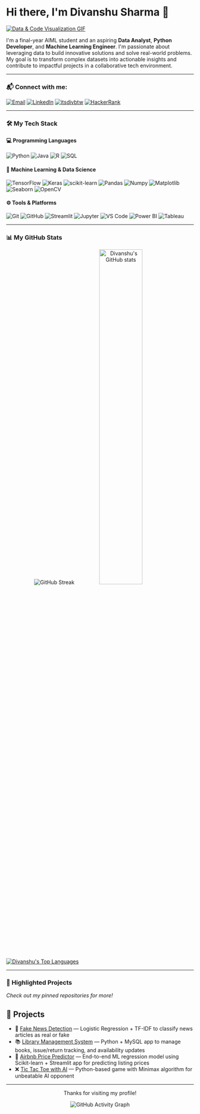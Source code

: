 
# Hi there, I'm Divanshu Sharma 👋

<a href="https://github.com/Divansh06">
  <img align="center" src="https://media.giphy.com/media/qgQUggAC3Pfv687qPC/giphy.gif" alt="Data & Code Visualization GIF" />
</a>

<br/>

I'm a final-year AIML student and an aspiring **Data Analyst**, **Python Developer**, and **Machine Learning Engineer**. I'm passionate about leveraging data to build innovative solutions and solve real-world problems. My goal is to transform complex datasets into actionable insights and contribute to impactful projects in a collaborative tech environment.

---

### 📬 Connect with me:
<p align="left">
  <a href="mailto:Divansh272@gmail.com" target="_blank"><img alt="Email" src="https://img.shields.io/badge/Gmail-D14836?style=for-the-badge&logo=gmail&logoColor=white" /></a>
  <a href="https://www.linkedin.com/in/divanshu-sharma-4b96751bb/" target="_blank"><img alt="LinkedIn" src="https://img.shields.io/badge/LinkedIn-0077B5?style=for-the-badge&logo=linkedin&logoColor=white" /></a>
   <a href="https://www.instagram.com/itsdivbtw/?next=%2F" target="_blank"><img alt="itsdivbtw" src="https://img.shields.io/badge/itsdivbtw-E4405F?style=for-the-badge" /></a>
  <a href="https://www.hackerrank.com/profile/Divansh_06" target="_blank"><img alt="HackerRank" src="https://img.shields.io/badge/-HackerRank-2EC866?style=for-the-badge&logo=HackerRank&logoColor=white" /></a>
</p>

---

### 🛠️ My Tech Stack

#### 💻 Programming Languages
<p align="left">
  <img src="https://img.shields.io/badge/Python-3776AB?style=for-the-badge&logo=python&logoColor=white" alt="Python"/>
  <img src="https://img.shields.io/badge/Java-ED8B00?style=for-the-badge&logo=openjdk&logoColor=white" alt="Java"/>
  <img src="https://img.shields.io/badge/R-276DC3?style=for-the-badge&logo=r&logoColor=white" alt="R"/>
  <img src="https://img.shields.io/badge/SQL-4479A1?style=for-the-badge&logo=postgresql&logoColor=white" alt="SQL"/>
</p>

#### 🧠 Machine Learning & Data Science
<p align="left">
  <img src="https://img.shields.io/badge/TensorFlow-FF6F00?style=for-the-badge&logo=tensorflow&logoColor=white" alt="TensorFlow"/>
  <img src="https://img.shields.io/badge/Keras-D00000?style=for-the-badge&logo=keras&logoColor=white" alt="Keras"/>
  <img src="https://img.shields.io/badge/scikit--learn-F7931E?style=for-the-badge&logo=scikit-learn&logoColor=white" alt="scikit-learn"/>
  <img src="https://img.shields.io/badge/Pandas-150458?style=for-the-badge&logo=pandas&logoColor=white" alt="Pandas"/>
  <img src="https://img.shields.io/badge/Numpy-013243?style=for-the-badge&logo=numpy&logoColor=white" alt="Numpy"/>
  <img src="https://img.shields.io/badge/Matplotlib-3776AB?style=for-the-badge&logo=matplotlib&logoColor=white" alt="Matplotlib"/>
  <img src="https://img.shields.io/badge/Seaborn-336699?style=for-the-badge&logo=python&logoColor=white" alt="Seaborn"/>
  <img src="https://img.shields.io/badge/OpenCV-5C3EE8?style=for-the-badge&logo=opencv&logoColor=white" alt="OpenCV"/>
</p>

#### ⚙️ Tools & Platforms
<p align="left">
  <img src="https://img.shields.io/badge/Git-F05032?style=for-the-badge&logo=git&logoColor=white" alt="Git"/>
  <img src="https://img.shields.io/badge/GitHub-181717?style=for-the-badge&logo=github&logoColor=white" alt="GitHub"/>
  <img src="https://img.shields.io/badge/Streamlit-FF4B4B?style=for-the-badge&logo=streamlit&logoColor=white" alt="Streamlit"/>
  <img src="https://img.shields.io/badge/Jupyter-F37626?style=for-the-badge&logo=jupyter&logoColor=white" alt="Jupyter"/>
  <img src="https://img.shields.io/badge/VS_Code-007ACC?style=for-the-badge&logo=visual-studio-code&logoColor=white" alt="VS Code"/>
  <img src="https://img.shields.io/badge/Power_BI-F2C811?style=for-the-badge&logo=powerbi&logoColor=black" alt="Power BI"/>
  <img src="https://img.shields.io/badge/Tableau-E97627?style=for-the-badge&logo=tableau&logoColor=white" alt="Tableau"/>
</p>

---

### 📊 My GitHub Stats
<p align="center">
 <p align="center">
  <img src="https://github-readme-streak-stats.herokuapp.com?user=Divansh06&theme=radical&border_radius=5" alt="GitHub Streak" />
  <img src="https://github-readme-stats.vercel.app/api?username=Divansh06&show_icons=true&theme=radical&rank_icon=github" alt="Divanshu's GitHub stats" width="48%"/>
</p>
  <br/>
  <a href="https://github.com/Divansh06/github-readme-stats">
    <img align="center" src="https://github-readme-stats.vercel.app/api/top-langs/?username=Divansh06&layout=compact&langs_count=8&theme=dracula" alt="Divanshu's Top Languages"/>
  </a>
</p>

---

### 🚀 Highlighted Projects
*Check out my pinned repositories for more!*
## 🚀 Projects

- 📰 [Fake News Detection](https://github.com/Divansh06/fake-news-detection) — Logistic Regression + TF-IDF to classify news articles as real or fake  
- 📚 [Library Management System](https://github.com/Divansh06/library-management-system) — Python + MySQL app to manage books, issue/return tracking, and availability updates  
- 🧮 [Airbnb Price Predictor](https://github.com/Divansh06/airbnb-price-prediction) — End-to-end ML regression model using Scikit-learn + Streamlit app for predicting listing prices
- ❌ [Tic Tac Toe with AI](https://github.com/Divansh06/tic-tac-toe-ai) — Python-based game with Minimax algorithm for unbeatable AI opponent



---

<p align="center">
  Thanks for visiting my profile!
</p>

<p align="center">
  <img src="https://github-activity-graph.vercel.app/graph?username=Divansh06&theme=react-dark" alt="GitHub Activity Graph" />
</p>
